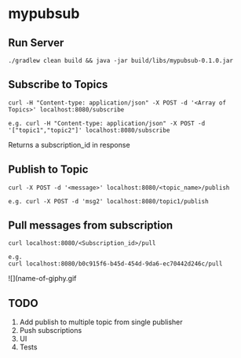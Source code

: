 # mypubsub

## Run Server 

```
./gradlew clean build && java -jar build/libs/mypubsub-0.1.0.jar
```

## Subscribe to Topics

```
curl -H "Content-type: application/json" -X POST -d '<Array of Topics>' localhost:8080/subscribe

e.g. curl -H "Content-type: application/json" -X POST -d '["topic1","topic2"]' localhost:8080/subscribe
```
Returns a subscription_id in response


## Publish to Topic

```
curl -X POST -d '<message>' localhost:8080/<topic_name>/publish

e.g. curl -X POST -d 'msg2' localhost:8080/topic1/publish
```

## Pull messages from subscription 

```
curl localhost:8080/<Subscription_id>/pull

e.g. 
curl localhost:8080/b0c915f6-b45d-454d-9da6-ec70442d246c/pull
```

![](name-of-giphy.gif

## TODO
1. Add publish to multiple topic from single publisher
2. Push subscriptions
3. UI
4. Tests